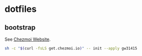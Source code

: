 # dotfiles
## bootstrap
See [Chezmoi Website](https://www.chezmoi.io).
```bash
sh -c "$(curl -fsLS get.chezmoi.io)" -- init --apply gw31415
```
